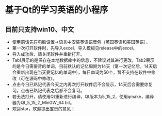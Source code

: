 # 基于Qt的学习英语的小程序
## 目前只支持win10、中文

* 使用前请先在电脑设置->语言中安装英语语音包（英国英语和美国英语）。
* 第一次打开软件时，先导入excel，导入模板见release中的excel。
* 导入成功后，请关闭软件并重新打开。
* Tab1展示的是保存在本地数据库中的信息，不建议对其进行更改。Tab2展示的是今日需要背的单词，目前默认的记忆周期为14天（第一次记忆后，14天后会重新出现在当天要记忆的单词中），每日单词为50个，暂不支持在软件中修改（可在源码中修改）。
* 点击今日已熟记代表今天之内再次打开软件后不会显示，14天后会需要你复习。点击已熟记代表之后都不会复习。
* 若无法打开，请使用Qt重新进行编译，Qt版本为5_15_2，使用qmake，编译器为Qt_5_15_2_MinGW_64 bit。
* 欢迎star，欢迎提出宝贵的意见！

